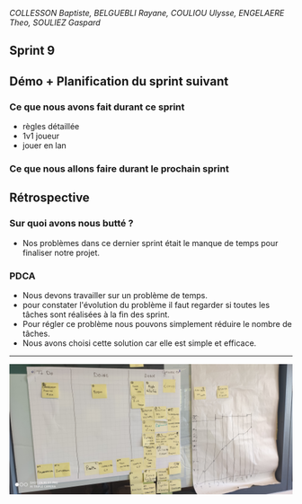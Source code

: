 
*COLLESSON Baptiste, BELGUEBLI Rayane, COULIOU Ulysse, ENGELAERE Theo, SOULIEZ Gaspard*

Sprint 9
---

## Démo + Planification du sprint suivant

### Ce que nous avons fait durant ce sprint

- règles détaillée
- 1v1 joueur
- jouer en lan

### Ce que nous allons faire durant le prochain sprint

## Rétrospective

### Sur quoi avons nous butté ?

- Nos problèmes dans ce dernier sprint était le manque de temps pour finaliser notre projet.

### PDCA

- Nous devons travailler sur un problème de temps.
- pour constater l'évolution du problème il faut regarder si toutes les tâches sont réalisées à la fin des sprint.
- Pour régler ce problème nous pouvons simplement réduire le nombre de tâches.
- Nous avons choisi cette solution car elle est simple et efficace.


---

![photo du radiateur d’information sprint 9](./photo/sprint9.jpg)





